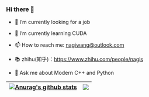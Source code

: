 ### Hi there 👋

<!--
**NagiWang/NagiWang** is a ✨ _special_ ✨ repository because its `README.md` (this file) appears on your GitHub profile.

Here are some ideas to get you started:

- 🔭 I’m currently working on ...
- 🌱 I’m currently learning ...
- 👯 I’m looking to collaborate on ...
- 🤔 I’m looking for help with ...
- 💬 Ask me about ...
- 📫 How to reach me: ...
- 😄 Pronouns: ...
- ⚡ Fun fact: ...
-->

- 🔭 I’m currently looking for a job
- 🌱 I’m currently learning CUDA
- 📫 How to reach me: [nagiwang@outlook.com](nagiwang@outlook.com)
- 📚 zhihu(知乎)：https://www.zhihu.com/people/nagis

- 💬 Ask me about Modern C++ and Python

| <a href="https://github.com/anuraghazra/github-readme-stats"><img align="center" src="https://github-readme-stats.vercel.app/api?username=NagiWang&show_icons=true&theme=tokyonight&hide_border=true" alt="Anurag's github stats" /></a> | <a href="https://github.com/anuraghazra/github-readme-stats"><img align="center" src="https://github-readme-stats.vercel.app/api/top-langs/?username=NagiWang&layout=compact&hide=jupyter%20notebook&theme=tokyonight&hide_border=true" /></a> |
| ------------- | ------------- |
